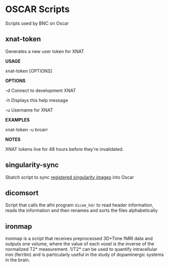 OSCAR Scripts
=============

Scripts used by BNC on Oscar

xnat-token 
--------------

Generates a new user token for XNAT

**USAGE**

xnat-token [OPTIONS]

**OPTIONS**

  -d    Connect to development XNAT
  
  -h    Displays this help message
  
  -u    Username for XNAT

**EXAMPLES**

  xnat-token -u broarr

**NOTES**

  XNAT tokens live for 48 hours before they're invalidated.
  
singularity-sync
--------------

Sbatch script to sync [registered singularity images](https://github.com/brown-bnc/bnc-resource-registry/blob/master/singularity-manifest.yml) into Oscar 

dicomsort
--------------

Script that calls the afni program `dicom_hdr` to read header information, reads the information 
and then renames and sorts the files alphabetically

ironmap
--------------

ironmap is a script that receives preprocessed 3D+Time fMRI data and outputs one volume,
where the value of each voxel is the inverse of the normalized T2* measurement. 1/T2* can be used to quantify intracellular iron (ferritin) and is particularly useful in the study of dopaminergic systems in the brain. 
